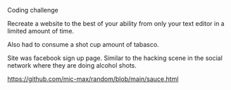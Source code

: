 Coding challenge

Recreate a website to the best of your ability from only your text editor in a limited amount of time.

Also had to consume a shot cup amount of tabasco.

Site was facebook sign up page. Similar to the hacking scene in the social network where they are doing alcohol shots.

https://github.com/mic-max/random/blob/main/sauce.html
